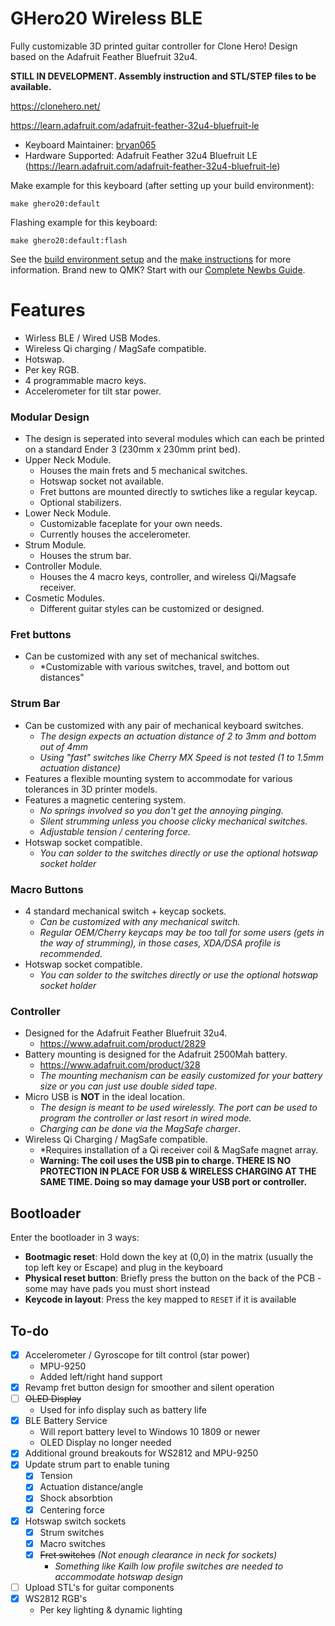 # GHero20 Wireless BLE

Fully customizable 3D printed guitar controller for Clone Hero! Design based on the Adafruit Feather Bluefruit 32u4.

**STILL IN DEVELOPMENT. Assembly instruction and STL/STEP files to be available.**

https://clonehero.net/

https://learn.adafruit.com/adafruit-feather-32u4-bluefruit-le

* Keyboard Maintainer: [bryan065](https://github.com/yourusername)
* Hardware Supported: Adafruit Feather 32u4 Bluefruit LE (https://learn.adafruit.com/adafruit-feather-32u4-bluefruit-le)

Make example for this keyboard (after setting up your build environment):

    make ghero20:default

Flashing example for this keyboard:

    make ghero20:default:flash

See the [build environment setup](https://docs.qmk.fm/#/getting_started_build_tools) and the [make instructions](https://docs.qmk.fm/#/getting_started_make_guide) for more information. Brand new to QMK? Start with our [Complete Newbs Guide](https://docs.qmk.fm/#/newbs).

# Features
- Wirless BLE / Wired USB Modes.
- Wireless Qi charging / MagSafe compatible.
- Hotswap.
- Per key RGB.
- 4 programmable macro keys.
- Accelerometer for tilt star power.

### Modular Design

- The design is seperated into several modules which can each be printed on a standard Ender 3 (230mm x 230mm print bed).
- Upper Neck Module.
    - Houses the main frets and 5 mechanical switches.
    - Hotswap socket not available.
    - Fret buttons are mounted directly to swtiches like a regular keycap.
    - Optional stabilizers.
- Lower Neck Module.
    - Customizable faceplate for your own needs.
    - Currently houses the accelerometer.
- Strum Module.
    - Houses the strum bar.
- Controller Module.
    - Houses the 4 macro keys, controller, and wireless Qi/Magsafe receiver.
- Cosmetic Modules.
    - Different guitar styles can be customized or designed.
    
### Fret buttons

- Can be customized with any set of mechanical switches.
    - *Customizable with various switches, travel, and bottom out distances"

### Strum Bar

- Can be customized with any pair of mechanical keyboard switches.
    - *The design expects an actuation distance of 2 to 3mm and bottom out of 4mm*
    - *Using "fast" switches like Cherry MX Speed is not tested (1 to 1.5mm actuation distance)*
- Features a flexible mounting system to accommodate for various tolerances in 3D printer models.
- Features a magnetic centering system.
    - *No springs involved so you don't get the annoying pinging.*
    - *Silent strumming unless you choose clicky mechanical switches.*
    - *Adjustable tension / centering force.*
- Hotswap socket compatible.
    - *You can solder to the switches directly or use the optional hotswap socket holder*

### Macro Buttons

- 4 standard mechanical switch + keycap sockets.
    - *Can be customized with any mechanical switch.*
    - *Regular OEM/Cherry keycaps may be too tall for some users (gets in the way of strumming), in those cases, XDA/DSA profile is recommended.*
- Hotswap socket compatible.
    - *You can solder to the switches directly or use the optional hotswap socket holder*

### Controller

- Designed for the Adafruit Feather Bluefruit 32u4.
    - https://www.adafruit.com/product/2829
- Battery mounting is designed for the Adafruit 2500Mah battery.
    - https://www.adafruit.com/product/328
    - *The mounting mechanism can be easily customized for your battery size or you can just use double sided tape.*
- Micro USB is **NOT** in the ideal location.
    - *The design is meant to be used wirelessly. The port can be used to program the controller or last resort in wired mode.*
    - *Charging can be done via the MagSafe charger*.
- Wireless Qi Charging / MagSafe compatible.
    - *Requires installation of a Qi receiver coil & MagSafe magnet array.
    - **Warning: The coil uses the USB pin to charge. THERE IS NO PROTECTION IN PLACE FOR USB & WIRELESS CHARGING AT THE SAME TIME. Doing so may damage your USB port or controller.**

## Bootloader

Enter the bootloader in 3 ways:

* **Bootmagic reset**: Hold down the key at (0,0) in the matrix (usually the top left key or Escape) and plug in the keyboard
* **Physical reset button**: Briefly press the button on the back of the PCB - some may have pads you must short instead
* **Keycode in layout**: Press the key mapped to `RESET` if it is available

## To-do

- [x] Accelerometer / Gyroscope for tilt control (star power)
    - MPU-9250
    - Added left/right hand support
- [x] Revamp fret button design for smoother and silent operation
- [ ] ~~OLED Display~~
    - Used for info display such as battery life
- [x] BLE Battery Service
    - Will report battery level to Windows 10 1809 or newer
    - OLED Display no longer needed
- [x] Additional ground breakouts for WS2812 and MPU-9250
- [x] Update strum part to enable tuning
    - [x]  Tension
    - [x]  Actuation distance/angle
    - [x]  Shock absorbtion
    - [x]  Centering force
- [x] Hotswap switch sockets
    - [x] Strum switches
    - [x] Macro switches
    - [x] ~~Fret switches~~ *(Not enough clearance in neck for sockets)*
        - *Something like Kailh low profile switches are needed to accommodate hotswap design*
- [ ] Upload STL's for guitar components
- [x] WS2812 RGB's
    - Per key lighting & dynamic lighting
